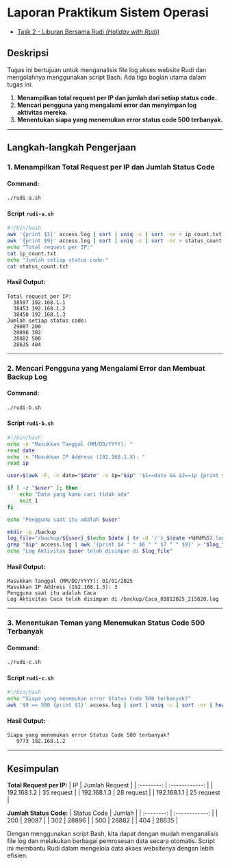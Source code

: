 # Laporan Praktikum Sistem Operasi

- [Task 2 - Liburan Bersama Rudi _(Holiday with Rudi)_](/task-2/)

## Deskripsi
Tugas ini bertujuan untuk menganalisis file log akses website Rudi dan mengolahnya menggunakan script Bash. Ada tiga bagian utama dalam tugas ini:

1. **Menampilkan total request per IP dan jumlah dari setiap status code.**
2. **Mencari pengguna yang mengalami error dan menyimpan log aktivitas mereka.**
3. **Menentukan siapa yang menemukan error status code 500 terbanyak.**

---

## Langkah-langkah Pengerjaan

### 1. Menampilkan Total Request per IP dan Jumlah Status Code
#### Command:
```bash
./rudi-a.sh
```
#### Script `rudi-a.sh`
```bash
#!/bin/bash
awk '{print $1}' access.log | sort | uniq -c | sort -nr > ip_count.txt
awk '{print $9}' access.log | sort | uniq -c | sort -nr > status_count.txt
echo "Total request per IP:"
cat ip_count.txt
echo "Jumlah setiap status code:"
cat status_count.txt
```
#### Hasil Output:
```
Total request per IP:
  38597 192.168.1.1
  38453 192.168.1.2
  38450 192.168.1.3
Jumlah setiap status code:
  29087 200
  28896 302
  28882 500
  28635 404
```

---

### 2. Mencari Pengguna yang Mengalami Error dan Membuat Backup Log
#### Command:
```bash
./rudi-b.sh
```
#### Script `rudi-b.sh`
```bash
#!/bin/bash
echo -n "Masukkan Tanggal (MM/DD/YYYY): "
read date
echo -n "Masukkan IP Address (192.168.1.X): "
read ip

user=$(awk -F, -v date="$date" -v ip="$ip" '$1==date && $2==ip {print $3}' peminjaman_computer.csv)

if [ -z "$user" ]; then
    echo "Data yang kamu cari tidak ada"
    exit 1
fi

echo "Pengguna saat itu adalah $user"

mkdir -p /backup
log_file="/backup/${user}_$(echo $date | tr -d '/')_$(date +%H%M%S).log"
grep "$ip" access.log | awk '{print $4 " " $6 " " $7 " " $9}' > "$log_file"
echo "Log Aktivitas $user telah disimpan di $log_file"
```
#### Hasil Output:
```
Masukkan Tanggal (MM/DD/YYYY): 01/01/2025
Masukkan IP Address (192.168.1.3): 3
Pengguna saat itu adalah Caca
Log Aktivitas Caca telah disimpan di /backup/Caca_01012025_215820.log
```

---

### 3. Menentukan Teman yang Menemukan Status Code 500 Terbanyak
#### Command:
```bash
./rudi-c.sh
```
#### Script `rudi-c.sh`
```bash
#!/bin/bash
echo "Siapa yang menemukan error Status Code 500 terbanyak?"
awk '$9 == 500 {print $1}' access.log | sort | uniq -c | sort -nr | head -n 1
```
#### Hasil Output:
```
Siapa yang menemukan error Status Code 500 terbanyak?
   9773 192.168.1.2
```

---

## Kesimpulan

**Total Request per IP:**
|    IP     |      Jumlah Request      |
| :--------: | :------------: |
| 192.168.1.2 | 35 request |
| 192.168.1.3 | 28 request |
| 192.168.1.1 | 25 request |

**Jumlah Status Code:**
|    Status Code     |      Jumlah      |
| :--------: | :------------: |
| 200 | 29087 |
| 302 | 28896 |
| 500 | 28882 |
| 404 | 28635 |



Dengan menggunakan script Bash, kita dapat dengan mudah menganalisis file log dan melakukan berbagai pemrosesan data secara otomatis. Script ini membantu Rudi dalam mengelola data akses websitenya dengan lebih efisien.

